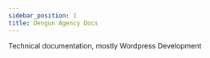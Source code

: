```yaml
---
sidebar_position: 1
title: Dengun Agency Docs
---
```


Technical documentation, mostly Wordpress Development
